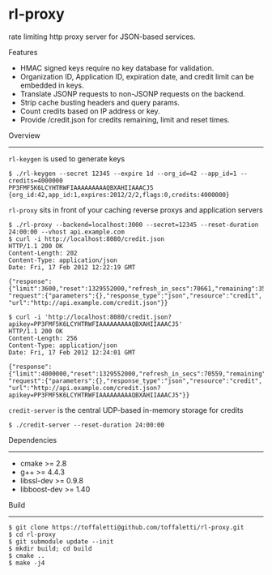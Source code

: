 rl-proxy
========

rate limiting http proxy server for JSON-based services.

Features

  * HMAC signed keys require no key database for validation.
  * Organization ID, Application ID, expiration date, and credit limit can be embedded in keys.
  * Translate JSONP requests to non-JSONP requests on the backend.
  * Strip cache busting headers and query params.
  * Count credits based on IP address or key.
  * Provide /credit.json for credits remaining, limit and reset times.

Overview
_____

`rl-keygen` is used to generate keys

    $ ./rl-keygen --secret 12345 --expire 1d --org_id=42 --app_id=1 --credits=4000000
    PP3FMF5K6LCYHTRWFIAAAAAAAAAQBXAHIIAAACJ5
    {org_id:42,app_id:1,expires:2012/2/2,flags:0,credits:4000000}

`rl-proxy` sits in front of your caching reverse proxys and application servers

    $ ./rl-proxy --backend=localhost:3000 --secret=12345 --reset-duration 24:00:00 --vhost api.example.com
    $ curl -i http://localhost:8080/credit.json
    HTTP/1.1 200 OK
    Content-Length: 202
    Content-Type: application/json
    Date: Fri, 17 Feb 2012 12:22:19 GMT

    {"response":{"limit":3600,"reset":1329552000,"refresh_in_secs":70661,"remaining":3599},
    "request":{"parameters":{},"response_type":"json","resource":"credit",
    "url":"http://api.example.com/credit.json"}}

    $ curl -i 'http://localhost:8080/credit.json?apikey=PP3FMF5K6LCYHTRWFIAAAAAAAAAQBXAHIIAAACJ5'
    HTTP/1.1 200 OK
    Content-Length: 256
    Content-Type: application/json
    Date: Fri, 17 Feb 2012 12:24:01 GMT

    {"response":{"limit":4000000,"reset":1329552000,"refresh_in_secs":70559,"remaining":4000000},
    "request":{"parameters":{},"response_type":"json","resource":"credit",
    "url":"http://api.example.com/credit.json?apikey=PP3FMF5K6LCYHTRWFIAAAAAAAAAQBXAHIIAAACJ5"}}


`credit-server` is the central UDP-based in-memory storage for credits

    $ ./credit-server --reset-duration 24:00:00
Dependencies
____________

  * cmake >= 2.8
  * g++ >= 4.4.3
  * libssl-dev >= 0.9.8
  * libboost-dev >= 1.40
    
Build
_____
    $ git clone https://toffaletti@github.com/toffaletti/rl-proxy.git
    $ cd rl-proxy
    $ git submodule update --init
    $ mkdir build; cd build
    $ cmake ..
    $ make -j4
